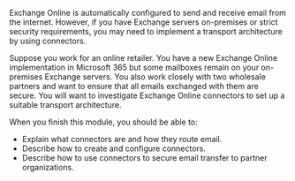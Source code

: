 Exchange Online is automatically configured to send and receive email from the internet. However, if you have Exchange servers on-premises or strict security requirements, you may need to implement a transport architecture by using connectors. 

Suppose you work for an online retailer. You have a new Exchange Online implementation in Microsoft 365 but some mailboxes remain on your on-premises Exchange servers. You also work closely with two wholesale partners and want to ensure that all emails exchanged with them are secure. You will want to investigate Exchange Online connectors to set up a suitable transport architecture. 

When you finish this module, you should be able to:  

- Explain what connectors are and how they route email. 
- Describe how to create and configure connectors. 
- Describe how to use connectors to secure email transfer to partner organizations. 
